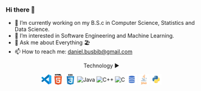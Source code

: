 ### Hi there 👋


- 🔭 I’m currently working on my B.S.c in Computer Science, Statistics and Data Science.
- 👀 I’m interested in Software Engineering and Machine Learning.
- 💬 Ask me about Everything 🏖️
- 📫 How to reach me: daniel.busbib@gmail.com

<p align='center'>
    Technology ▶️
</p>
<p align='center'>
    <img align="center" alt="Visual Studio Code" width="26px" src="https://raw.githubusercontent.com/github/explore/80688e429a7d4ef2fca1e82350fe8e3517d3494d/topics/visual-studio-code/visual-studio-code.png" />
    <img align="center" alt="HTML" width="28px" src="https://raw.githubusercontent.com/github/explore/80688e429a7d4ef2fca1e82350fe8e3517d3494d/topics/html/html.png" />
    <img align="center" alt="CSS" width="28px" src="https://raw.githubusercontent.com/github/explore/80688e429a7d4ef2fca1e82350fe8e3517d3494d/topics/css/css.png" />
    <img align="center" alt="Java" width="28px" src="https://img-0.journaldunet.com/HfJq3WeEZD8WMieqZqeiYTk_9MQ=/1500x/smart/218d741508034c0aaf1e4c246f54756d/ccmcms-jdn/12420397.jpg" />
    <img align="center" alt="C++" width="28px" src="https://upload.wikimedia.org/wikipedia/commons/thumb/1/18/ISO_C%2B%2B_Logo.svg/1200px-ISO_C%2B%2B_Logo.svg.png" />
    <img align="center" alt="C" width="28px" src="https://www.jalalmhz.ir/wp-content/uploads/2021/05/Introduction-to-C-programming-language.png" />
    <img align="center" alt="sql" width="28px" src="https://raw.githubusercontent.com/github/explore/80688e429a7d4ef2fca1e82350fe8e3517d3494d/topics/sql/sql.png" />
    <img align="center" alt="git" width="28px" src="https://raw.githubusercontent.com/github/explore/80688e429a7d4ef2fca1e82350fe8e3517d3494d/topics/java/java.png" />
    <img align="center" alt="python" width="28px" src="https://raw.githubusercontent.com/github/explore/80688e429a7d4ef2fca1e82350fe8e3517d3494d/topics/python/python.png" />


